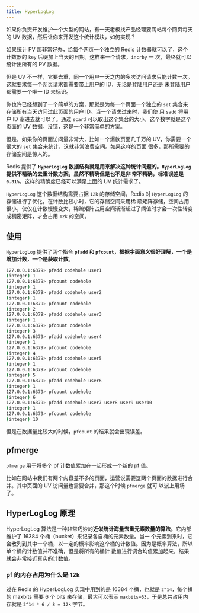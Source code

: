 ```yaml
---
title: HyperLogLog
---
```


如果你负责开发维护一个大型的网站，有一天老板找产品经理要网站每个网页每天的 UV 数据，然后让你来开发这个统计模块，如何实现？

如果统计 PV 那非常好办，给每个网页一个独立的 Redis 计数器就可以了，这个计数器的 `key` 后缀加上当天的日期。这样来一个请求，`incrby` 一
次，最终就可以统计出所有的 PV 数据。

但是 UV 不一样，它要去重，同一个用户一天之内的多次访问请求只能计数一次。这就要求每一个网页请求都需要带上用户的 ID，无论是登陆用户还是
未登陆用户都需要一个唯一 ID 来标识。

你也许已经想到了一个简单的方案，那就是为每一个页面一个独立的 `set` 集合来存储所有当天访问过此页面的用户 ID。当一个请求过来时，我们使
用 `sadd` 将用户 ID 塞进去就可以了。通过 `scard` 可以取出这个集合的大小，这个数字就是这个页面的 UV 数据。没错，这是一个非常简单的方案。

但是，如果你的页面访问量非常大，比如一个爆款页面几千万的 UV，你需要一个很大的 `set` 集合来统计，这就非常浪费空间。如果这样的页面
很多，那所需要的存储空间是惊人的。

Redis 提供了 **`HyperLogLog` 数据结构就是用来解决这种统计问题的。`HyperLogLog` 提供不精确的去重计数方案，虽然不精确但是也不是非
常不精确，标准误差是 `0.81%`**，这样的精确度已经可以满足上面的 UV 统计需求了。

`HyperLogLog` 这个数据结构需要占据 `12k` 的存储空间，Redis 对 `HyperLogLog` 的存储进行了优化，在计数比较小时，它的存储空间采用稀
疏矩阵存储，空间占用很小，仅仅在计数慢慢变大，稀疏矩阵占用空间渐渐超过了阈值时才会一次性转变成稠密矩阵，才会占用 `12k` 的空间。

## 使用

`HyperLogLog` 提供了两个指令 **`pfadd` 和 `pfcount`，根据字面意义很好理解，一个是增加计数，一个是获取计数**。

```sh
127.0.0.1:6379> pfadd codehole user1
(integer) 1
127.0.0.1:6379> pfcount codehole
(integer) 1
127.0.0.1:6379> pfadd codehole user2
(integer) 1
127.0.0.1:6379> pfcount codehole
(integer) 2
127.0.0.1:6379> pfadd codehole user3
(integer) 1
127.0.0.1:6379> pfcount codehole
(integer) 3
127.0.0.1:6379> pfadd codehole user4
(integer) 1
127.0.0.1:6379> pfcount codehole
(integer) 4
127.0.0.1:6379> pfadd codehole user5
(integer) 1
127.0.0.1:6379> pfcount codehole
(integer) 5
127.0.0.1:6379> pfadd codehole user6
(integer) 1
127.0.0.1:6379> pfcount codehole
(integer) 6
127.0.0.1:6379> pfadd codehole user7 user8 user9 user10
(integer) 1
127.0.0.1:6379> pfcount codehole
(integer) 10
```

但是在数据量比较大的时候，`pfcount` 的结果就会出现误差。

## pfmerge

`pfmerge` 用于将多个 pf 计数值累加在一起形成一个新的 pf 值。

比如在网站中我们有两个内容差不多的页面，运营说需要这两个页面的数据进行合并。其中页面的 UV 访问量也需要合并，那这个时候 `pfmerge` 就可
以派上用场了。

## HyperLogLog 原理

HyperLogLog 算法是一种非常巧妙的**近似统计海量去重元素数量的算法**。它内部维护了 16384 个桶（bucket）来记录各自桶的元素数量。当一
个元素到来时，它会散列到其中一个桶，以一定的概率影响这个桶的计数值。因为是概率算法，所以单个桶的计数值并不准确，但是将所有的桶计
数值进行调合均值累加起来，结果就会非常接近真实的计数值。

### pf 的内存占用为什么是 12k

过在 Redis 的 HyperLogLog 实现中用到的是 16384 个桶，也就是 `2^14`，每个桶的 maxbits 需要 6 个 bits 来存储，最大可以表示 `maxbits=63`，于是总共占用内存就是 `2^14 * 6 / 8 = 12k` 字节。

